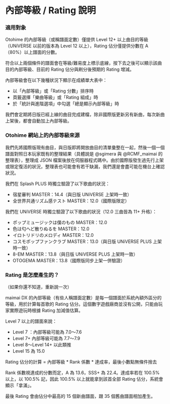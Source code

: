 # 內部等級  / Rating 說明

### 適用對象

Otohime 的內部等級（或稱譜面定數）僅提供 Level 12+ 以上曲目的等級（UNiVERSE 以前的版本為 Level 12 以上），Rating 佔分僅提供分數在 A（80%）以上譜面的分數。

符合以上兩個條件的譜面會在等級/難易度上標示底線，按下去之後可以顯示該曲目的內部等級、目前的 Rating 佔分與刷分後預期的 Rating 增減。

內部等級會在以下幾種狀況下顯示在成績單大表中：

* 以「內部等級」或「Rating 分數」排序時
* 頁籤選擇「樂曲等級」或「Rating 組成」時
* 於「統計與進階選項」中勾選「總是顯示內部等級」時

我們會定期將日版已經上線的曲目完成建檔，除非國際版更新另有新曲，每次新曲上架後，都會自動加上內部等級。

### Otohime 網站上的內部等級來源

我們先將國際版現有曲目，與日版即將開放曲目的清單彙整在一起，然後一個一個譜面對照日本玩家既有的整理結果（具體說是 @sgimera 與 @RCMF\_maimai 的整理表），整理成 JSON 檔案後放在伺服器程式碼中。由於國際版發生過先行上架或限定復活的狀況，整理表也可能會有若干缺漏，我們還是會盡可能在機台上確認狀況。

我們在 Splash PLUS 時獨立驗證了以下歌曲的狀況：

* 宿星審判 MASTER：14.4（與日版 UNiVERSE 上架時一致）
* 全世界共通リズム感テスト MASTER：12.0（國際版限定）

我們在 UNiVERSE 時獨立驗證了以下歌曲的狀況（12.0 三曲皆為 11+ 升格）：

* ポップミュージックは僕のもの MASTER：12.0
* 色は匂へど散りぬるを MASTER：12.0
* イロトリドリのメロディ MASTER：12.0
* コスモポップファンクラブ MASTER：13.0（與日版 UNiVERSE PLUS 上架時一致）
* 8-EM MASTER：13.8（與日版 UNiVERSE PLUS 上架時一致）
* OTOGEMA MASTER：13.8（國際版同步上架一併驗證）

### Rating 是怎麼產生的？

（如果你還不知道，重新說一次）

maimai DX 的內部等級（有些人稱譜面定數）是每一個譜面於系統內額外區分的等級，用於計算每首歌的 Rating 佔分。這個數字遊戲廠商並沒有公開，只能由玩家實際遊玩時根據 Rating 加減值估算。

Level 7 以上的譜面來說：

* Level 7 ：內部等級可能為 7.0～7.6
* Level 7+ 內部等級可能為 7.7～7.9
* Level 8～Level 14+ 以此類推
* Level 15 為 15.0

Rating 佔分的計算 = 內部等級 \* Rank 係數 \* 達成率，最後小數點無條件捨去

Rank 係數視達成的分數而定，A 為 13.6，SSS+ 為 22.4。達成率若在 100.5% 以上，以 100.5% 記，因此 100.5% 以上就能拿到該首全部 Rating 佔分，系統會顯示「拿滿」。

最後 Rating 會由佔分中最高的 15 個新曲譜面，跟 35 個舊曲譜面相加產生。

###
